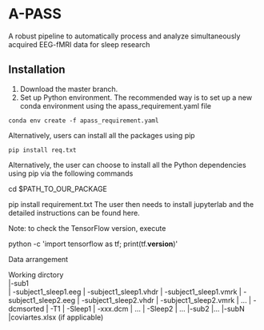 # A-PASS
A robust pipeline to automatically process and analyze simultaneously acquired EEG-fMRI data for sleep research
## Installation
1. Download the master branch.
2. Set up Python environment.
  The recommended way is to set up a new conda environment using the apass_requirement.yaml file
  ```
  conda env create -f apass_requirement.yaml
  ```
  Alternatively, users can install all the packages using pip
  ```
  pip install req.txt
  ```
Alternatively, the user can choose to install all the Python dependencies using pip via the following commands

cd $PATH_TO_OUR_PACKAGE

pip install requirement.txt
The user then needs to install jupyterlab and the detailed instructions can be found here.

Note: to check the TensorFlow version, execute

python -c 'import tensorflow as tf; print(tf.__version__)'

Data arrangement

Working dirctory  
  |-sub1  
  |   -subject1_sleep1.eeg
  |   -subject1_sleep1.vhdr
  |   -subject1_sleep1.vmrk
  |   -subject1_sleep2.eeg
  |   -subject1_sleep2.vhdr
  |   -subject1_sleep2.vmrk
  |   ...
  |   -dcmsorted
  |      -T1
  |      -Sleep1
  |        -xxx.dcm
  |        ...
  |      -Sleep2
  |      ...
  |-sub2
  |...
  |-subN
  |coviartes.xlsx (if applicable)
